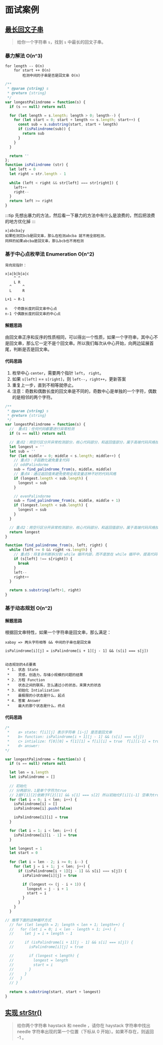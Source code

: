# 面试案例

## [最长回文子串](https://leetcode-cn.com/problems/longest-palindromic-substring/)

> 给你一个字符串 `s`，找到 `s` 中最长的回文子串。

### 暴力解法 O(n^3)

```
for length -- O(n)
    for start ++ O(n)
        检测中间的子串是否是回文串 O(n)

```
```js
/**
 * @param {string} s
 * @return {string}
 */
var longestPalindrome = function(s) {
  if (s == null) return null

  for (let length = s.length; length > 0; length--) {
    for (let start = 0; start + length <= s.length; start++) {
      const sub = s.substring(start, start + length)
      if (isPalindrome(sub)) {
        return sub
      }
    }
  }

  return ''
};
function isPalindrome (str) {
  let left = 0
  let right = str.length - 1
  
  while (left < right && str[left] === str[right]) {
    left++
    right--
  }
  return left >= right
}
```
:::tip
先想出暴力的方法，然后看一下暴力的方法中有什么是浪费的，然后把浪费的地方优化掉
:::
```
x|abcba|y
如果检测完bcb是回文串，那么在检测abcba 就不用全部检测，
同样的如果abcba是回文串，那么bcb也不用检测
```
### 基于中心点枚举法 Enumeration O(n^2)

```
背向双指针：

x|a|b|b|a|c
    ^ ^
    L R
  ^     ^
  L     R

L+1 ~ R-1

n   个奇数长度的回文串中心点
n-1 个偶数长度的回文串的中心点
```
#### 解题思路

由回文串正序和反序的性质相同，可以得出一个性质，如果一个字符串，其中心不是回文串，那么它一定不是个回文串。所以我们每次从中心开始，向两边延展首尾，判断是否是回文串。

#### 代码思路

1. 枚举中心 `center`，需要两个指针 `left`， `right`。
2. 如果 `s[left]` == `s[right]`，则 `left--`，`right++`，更新答案
3. 重复上一步，直到不相等就停止。
4. 注意：奇数和偶数长度的回文串是不同的，奇数中心是单独的一个字符，偶数的是相邻的两个字符。
```js
/**
 * @param {string} s
 * @return {string}
 */
var longestPalindrome = function(s) {
  //  重点1：任何代码都要进行异常检测
  if (s == null) return null

  // 重点2：用空行区分开异常检测部分，核心代码部分，和返回值部分，属于高端代码风格技巧
  let longest = ''
  let sub = ''
  for (let middle = 0; middle < s.length; middle++) {
    // 重点3：子函数化避免重复代码
    // oddPalindorme
    sub = find_palindrome_from(s, middle, middle)
    // 重点4：通过返回值来避免使用全局变量这种不好的代码风格
    if (longest.length < sub.length) {
      longest = sub
    }

    // evenPalindorme
    sub = find_palindrome_from(s, middle, middle + 1)
    if (longest.length < sub.length) {
      longest = sub
    }
  }

  // 重点2：用空行区分开异常检测部分，核心代码部分，和返回值部分，属于高端代码风格技巧
  return longest
}

function find_palindrome_from(s, left, right) {
  while (left >= 0 && right <s.length) {
    // 重点5：将复杂判断拆分到 while 循环内部，而不是放在 while 循环中，提高代码可读性
    if (s[left] !== s[right]) {
      break
    }
    left--
    right++
  }

  return s.substring(left+1, right)
}
```
### 基于动态规划 O(n^2)

#### 解题思路
根据回文串特性，如果一个字符串是回文串，那么满足：
```
xabay => 两头字符相等 && 中间的子串也是回文串

isPalindrome[i][j] = isPalindrome[i + 1][j - 1] && (s[i] === s[j])


动态规划的4点要素
 * 1. 状态 State
 *    灵感，创造力，存储小规模的问题的结果
 * 2. 方程 Function
 *    状态之间的联系，怎么通过小的状态，来算大的状态
 * 3. 初始化 Intialization
 *    最极限的小状态是什么，起点
 * 4. 答案 Answer
 *    最大的那个状态是什么，终点
```
#### 代码思路
```js
/*
 *    a> state: f[i][j] 表示字符串 [i~j] 是否是回文串
 *    b> function: isPalindrome[i + 1][j - 1] && (s[i] === s[j])
 *    c> intialize: f[0][0] = f[1][1] = f[i][i] = true  f[i][i-1] = true 
 *    d> answer: 
*/
```
```js
var longestPalindrome = function(s) {
  if (s == null) return null

  let len = s.length
  let isPalindrome = []
  
  // 初始化
  // 分两部分，1是单个字符为true 
  // 2是F[1][2]依赖于F[2][1] && s[1] === s[2] 所以初始化F[i][i-1] 空串为true  'xaay'
  for (let i = 0; i < len; i++) {
    isPalindrome[i] = []
    isPalindrome[i].push(false)

    isPalindrome[i][i] = true
  }

  for (let i = 1; i < len; i++) {
    isPalindrome[i][i - 1] = true
  }

  let longest = 1
  let start = 0
  
  for (let i = len - 2; i >= 0; i--) {
    for (let j = i + 1; j < len; j++) {
      if (isPalindrome[i + 1][j - 1] && s[i] === s[j]) {
        isPalindrome[i][j] = true

        if (longest <= (j - i + 1)) {
          longest = j - i + 1
          start = i
        }
      }
    }
  }

// 推荐下面的这种循环方式
  // for (let length = 2; length < len + 1; length++) {
  //   for (let i = 0; i < len - length + 1; i++) {
  //     let j = i + length - 1

  //     if (isPalindrome[i + 1][j - 1] && s[i] === s[j]) {
  //       isPalindrome[i][j] = true

  //       if (longest < length) {
  //         longest = length
  //         start = i
  //       }
  //     }
  //   }
  // }
    
  return s.substring(start, start + longest)
}
```

## [实现 strStr()](https://leetcode-cn.com/problems/implement-strstr/)

> 给你两个字符串 haystack 和 needle ，请你在 haystack 字符串中找出 needle 字符串出现的第一个位置（下标从 0 开始）。如果不存在，则返回  -1 。

